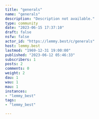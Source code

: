 ```yaml
---
title: "generals" 
name: "generals"
description: "Description not available."
type: community
date: "2023-06-15 17:37:10"
draft: false
nsfw: false
actor_id: "https://lemmy.best/c/generals"
host: lemmy.best
lastmod: "1969-12-31 19:00:00"
published: "2023-06-12 05:46:33"
subscribers: 1
posts: 2
comments: 0
weight: 2
dau: 1
wau: 1
mau: 1
instances:
- "lemmy_best"
tags: 
- "lemmy_best"

---
```

